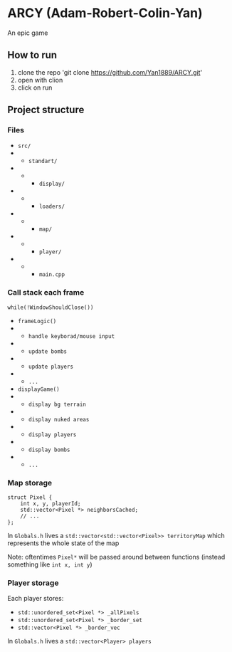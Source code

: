 # ARCY (Adam-Robert-Colin-Yan)
An epic game

## How to run
1. clone the repo 'git clone https://github.com/Yan1889/ARCY.git'
2. open with clion
3. click on run

## Project structure

### Files
+ `src/`
+ + `standart/`
+ + + `display/`
+ + + `loaders/`
+ + + `map/`
+ + + `player/`
+ + + `main.cpp`

### Call stack each frame
`while(!WindowShouldClose())`
+ `frameLogic()`
+ + `handle keyborad/mouse input`
+ + `update bombs`
+ + `update players`
+ + `...`
+ `displayGame()`
+ + `display bg terrain`
+ + `display nuked areas`
+ + `display players`
+ + `display bombs`
+ + `...`

### Map storage
```
struct Pixel {
    int x, y, playerId;
    std::vector<Pixel *> neighborsCached;
    // ...
};
```

In `Globals.h` lives a `std::vector<std::vector<Pixel>> territoryMap` which represents the whole state of the map

Note: oftentimes `Pixel*` will be passed around between functions (instead something like `int x, int y`)


### Player storage
Each player stores:
+ `std::unordered_set<Pixel *> _allPixels`
+ `std::unordered_set<Pixel *> _border_set`
+ `std::vector<Pixel *> _border_vec`

In `Globals.h` lives a `std::vector<Player> players`